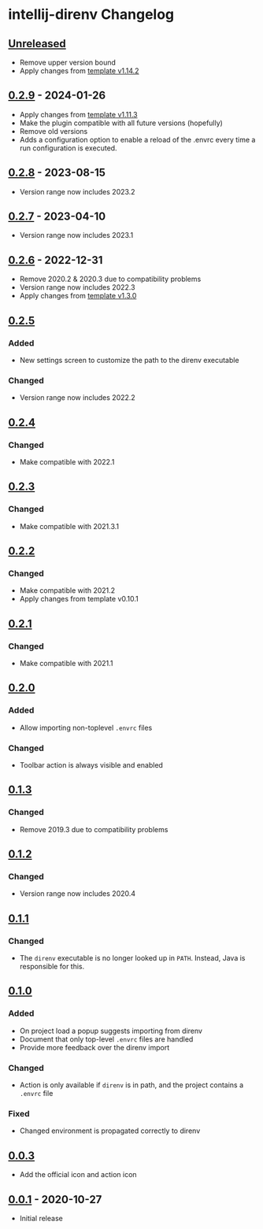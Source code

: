 <!-- Keep a Changelog guide -> https://keepachangelog.com -->

# intellij-direnv Changelog

## [Unreleased]

- Remove upper version bound
- Apply changes from [template v1.14.2](https://github.com/JetBrains/intellij-platform-plugin-template/releases/tag/v1.14.2)

## [0.2.9] - 2024-01-26

- Apply changes from [template v1.11.3](https://github.com/JetBrains/intellij-platform-plugin-template/releases/tag/v1.11.3)
- Make the plugin compatible with all future versions (hopefully)
- Remove old versions
- Adds a configuration option to enable a reload of the .envrc every time a run configuration is executed.

## [0.2.8] - 2023-08-15

- Version range now includes 2023.2

## [0.2.7] - 2023-04-10

- Version range now includes 2023.1

## [0.2.6] - 2022-12-31

- Remove 2020.2 & 2020.3 due to compatibility problems
- Version range now includes 2022.3
- Apply changes from [template v1.3.0](https://github.com/JetBrains/intellij-platform-plugin-template/releases/tag/v1.3.0)

## [0.2.5]

### Added

- New settings screen to customize the path to the direnv executable

### Changed

- Version range now includes 2022.2

## [0.2.4]

### Changed

- Make compatible with 2022.1

## [0.2.3]

### Changed

- Make compatible with 2021.3.1

## [0.2.2]

### Changed

- Make compatible with 2021.2
- Apply changes from template v0.10.1

## [0.2.1]

### Changed

- Make compatible with 2021.1

## [0.2.0]

### Added

- Allow importing non-toplevel `.envrc` files

### Changed

- Toolbar action is always visible and enabled

## [0.1.3]

### Changed

- Remove 2019.3 due to compatibility problems

## [0.1.2]

### Changed

- Version range now includes 2020.4

## [0.1.1]

### Changed

- The `direnv` executable is no longer looked up in `PATH`. Instead, Java is responsible for this.

## [0.1.0]

### Added

- On project load a popup suggests importing from direnv
- Document that only top-level `.envrc` files are handled
- Provide more feedback over the direnv import

### Changed

- Action is only available if `direnv` is in path, and the project contains a `.envrc` file

### Fixed

- Changed environment is propagated correctly to direnv

## [0.0.3]

- Add the official icon and action icon

## [0.0.1] - 2020-10-27

- Initial release

[Unreleased]: https://github.com/fehnomenal/intellij-direnv/compare/v0.2.9...HEAD
[0.2.9]: https://github.com/fehnomenal/intellij-direnv/compare/v0.2.8...v0.2.9
[0.2.8]: https://github.com/fehnomenal/intellij-direnv/compare/v0.2.7...v0.2.8
[0.2.7]: https://github.com/fehnomenal/intellij-direnv/compare/v0.2.6...v0.2.7
[0.2.6]: https://github.com/fehnomenal/intellij-direnv/compare/v0.2.5...v0.2.6
[0.2.5]: https://github.com/fehnomenal/intellij-direnv/compare/v0.2.4...v0.2.5
[0.2.4]: https://github.com/fehnomenal/intellij-direnv/compare/v0.2.3...v0.2.4
[0.2.3]: https://github.com/fehnomenal/intellij-direnv/compare/v0.2.2...v0.2.3
[0.2.2]: https://github.com/fehnomenal/intellij-direnv/compare/v0.2.1...v0.2.2
[0.2.1]: https://github.com/fehnomenal/intellij-direnv/compare/v0.2.0...v0.2.1
[0.2.0]: https://github.com/fehnomenal/intellij-direnv/compare/v0.1.3...v0.2.0
[0.1.3]: https://github.com/fehnomenal/intellij-direnv/compare/v0.1.2...v0.1.3
[0.1.2]: https://github.com/fehnomenal/intellij-direnv/compare/v0.1.1...v0.1.2
[0.1.1]: https://github.com/fehnomenal/intellij-direnv/compare/v0.1.0...v0.1.1
[0.1.0]: https://github.com/fehnomenal/intellij-direnv/compare/v0.0.3...v0.1.0
[0.0.3]: https://github.com/fehnomenal/intellij-direnv/compare/v0.0.1...v0.0.3
[0.0.1]: https://github.com/fehnomenal/intellij-direnv/commits/v0.0.1
